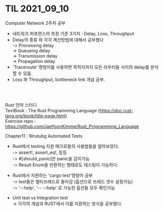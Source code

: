 # TIL 2021_09_10

Computer Network 2주차 공부  
- 네트워크 퍼포먼스의 측정 기준 3가지 : Delay, Loss, Throughput
- Delay의 종류 와 각각 계산방법에 대해서 공부했다  
-> Processing delay  
-> Queueing delay  
-> Transmission delay  
-> Propagation delay
- 'Traceroute' 명렁어를 사용하면 목적지까지 모든 라우터들 사이의 delay를 분석할 수 있음.
- Loss 와 Throughput, bottleneck link 개념 공부.
<br>  
<br>  


Rust 언어 스터디  
TextBook : The Rust Programming Language (https://doc.rust-lang.org/book/title-page.html)  
Exercise repo : https://github.com/JaeYoonKimme/Rust_Programming_Language 
<br> 
 
Chapter11 : Wrutubg Automated Tests
- Rust에서 testing 지원 매크로들의 사용법들을 알아보았다.  
-> assert!, assert_eq!, 등등  
-> #[should_panic]은 panic을 감지가능  
-> Result Enum을 반환하는 형태로도 테스팅이 가능하다.

- Rust에서 지원하는 'cargo test'명령어 공부  
-> test들은 멀티쓰레드로 돌아감 (옵션으로 쓰레드 갯수 설정가능)  
-> '--help', '-- --help' 로 가능한 옵션들 모두 확인가능

- Unit test vs Integration test  
-> 각각의 개념과 RUST에서 이를 지원하는 방식을 공부했다.